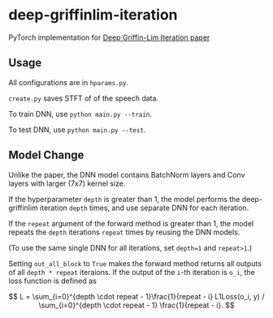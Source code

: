 # deep-griffinlim-iteration
PyTorch implementation for [Deep Griffin-Lim Iteration paper](https://arxiv.org/abs/1903.03971)

## Usage

All configurations are in `hparams.py`.

`create.py` saves STFT of of the speech data.

To train DNN, use `python main.py --train`.

To test DNN, use `python main.py --test`.

## Model Change

Unlike the paper, the DNN model contains BatchNorm layers and Conv layers with larger (7x7) kernel size.

If the hyperparameter `depth` is greater than 1, the model performs the deep-griffinlim iteration `depth` times, and use separate DNN for each iteration.

If the `repeat` argument of the forward method is greater than 1, the model repeats the `depth` iterations `repeat` times by reusing the DNN models.

(To use the same single DNN for all iterations, set `depth=1` and `repeat>1`.)

Setting `out_all_block` to `True` makes the forward method returns all outputs of all `depth * repeat` iteraions. If the output of the `i`-th iteration is `o_i`, the loss function is defined as

$$
    L = \sum_{i=0}^{depth \cdot repeat - 1}\frac{1}{repeat - i} L1Loss(o_i, y) / \sum_{i=0}^{depth \cdot repeat - 1} \frac{1}{repeat - i}.
$$
